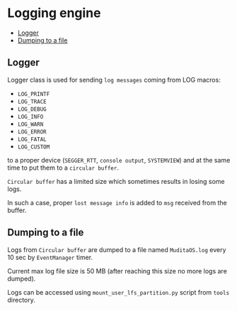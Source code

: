 # Logging engine

- [Logger](#Logger)
- [Dumping to a file](#Dumping-to-a-file)

## Logger

Logger class is used for sending `log messages` coming from LOG macros:

- `LOG_PRINTF`
- `LOG_TRACE`
- `LOG_DEBUG`
- `LOG_INFO`
- `LOG_WARN`
- `LOG_ERROR`
- `LOG_FATAL`
- `LOG_CUSTOM`

to a proper device (`SEGGER_RTT`, `console output`, `SYSTEMVIEW`)
and at the same time to put them to a `circular buffer`.

`Circular buffer` has a limited size which sometimes results in losing some logs.

In such a case, proper `lost message info` is added to `msg` received from the buffer.

## Dumping to a file

Logs from `Circular buffer` are dumped to a file named `MuditaOS.log` every 10 sec by `EventManager` timer.

Current max log file size is 50 MB (after reaching this size no more logs are dumped).

Logs can be accessed using `mount_user_lfs_partition.py` script from `tools` directory.
